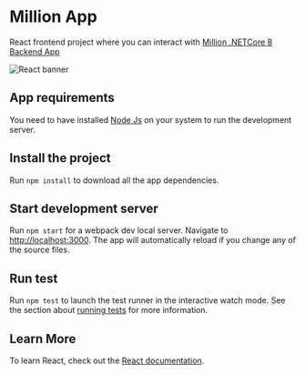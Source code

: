 # Million App

React frontend project where you can interact with [Million .NETCore 8 Backend App](https://github.com/eduardohurtado/MillionSolution-Backend-NETCore8)

![React banner](https://miro.medium.com/v2/resize:fit:1087/1*lzeNnfNM-882S_Zx8O5ncA.png)

## App requirements

You need to have installed [Node Js](https://nodejs.org/en/) on your system to run the development server.

## Install the project

Run `npm install` to download all the app dependencies.

## Start development server

Run `npm start` for a webpack dev local server. Navigate to [http://localhost:3000](http://localhost:3000). The app will automatically reload if you change any of the source files.

## Run test

Run `npm test` to launch the test runner in the interactive watch mode. See the section about [running tests](https://facebook.github.io/create-react-app/docs/running-tests) for more information.

## Learn More

To learn React, check out the [React documentation](https://reactjs.org/).